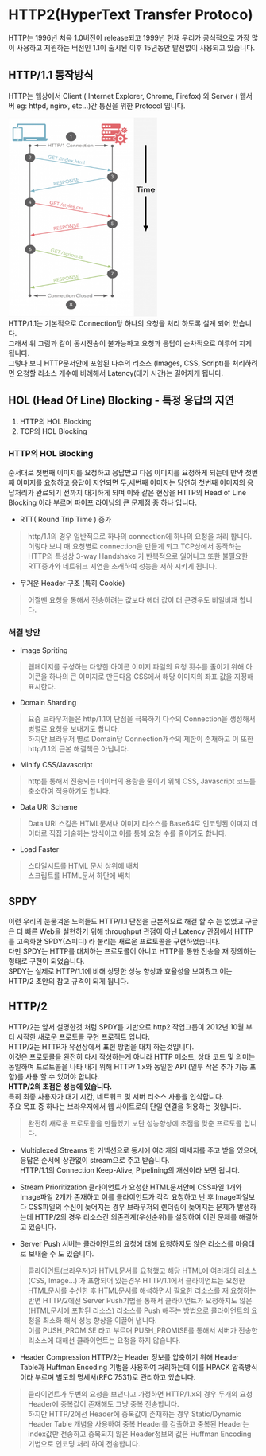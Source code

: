 
# HTTP2(HyperText Transfer Protoco)
HTTP는 1996년 처음 1.0버전이 release되고 1999년 현재 우리가 공식적으로 가장 많이 사용하고 지원하는 버전인 1.1이 출시된 이후 15년동안 발전없이 사용되고 있습니다.  

## HTTP/1.1 동작방식
HTTP는 웹상에서 Client ( Internet Explorer, Chrome, Firefox) 와 Server ( 웹서버 eg: httpd, nginx, etc...)간 통신을 위한 Protocol 입니다.  

<img src="./image/http1.1.png" width="300" height="400"/><br>
HTTP/1.1는 기본적으로 Connection당 하나의 요청을 처리 하도록 설계 되어 있습니다.  
그래서 위 그림과 같이 동시전송이 불가능하고 요청과 응답이 순차적으로 이루어 지게 됩니다.  
그렇다 보니 HTTP문서안에 포함된 다수의 리소스 (Images, CSS, Script)를 처리하려면 요청할 리소스 개수에 비례해서 Latency(대기 시간)는 길어지게 됩니다.  

## HOL (Head Of Line) Blocking - 특정 응답의 지연
1. HTTP의 HOL Blocking
1. TCP의 HOL Blocking

### HTTP의 HOL Blocking
순서대로 첫번째 이미지를 요청하고 응답받고 다음 이미지를 요청하게 되는데 만약 첫번째 이미지를 요청하고 응답이 지연되면 두,세번째 이미지는 당연히 첫번째 이미지의 응답처리가 완료되기 전까지 대기하게 되며 이와 같은 현상을 HTTP의 Head of Line Blocking 이라 부르며 파이프 라이닝의 큰 문제점 중 하나 입니다.  

- RTT( Round Trip Time ) 증가
> http/1.1의 경우 일반적으로 하나의 connection에 하나의 요청을 처리 합니다.  이렇다 보니 매 요청별로 connection을 만들게 되고 TCP상에서 동작하는 HTTP의 특성상 3-way Handshake 가 반복적으로 일어나고 또한 불필요한 RTT증가와 네트워크 지연을 초래하여 성능을 저하 시키게 됩니다.  

- 무거운 Header 구조 (특히 Cookie)
> 어쩔땐 요청을 통해서 전송하려는 값보다 헤더 값이 더 큰경우도 비일비재 합니다.  

### 해결 방안
- Image Spriting
> 웹페이지를 구성하는 다양한 아이콘 이미지 파일의 요청 횟수를 줄이기 위해 아이콘을 하나의 큰 이미지로 만든다음 CSS에서 해당 이미지의 좌표 값을 지정해 표시한다.  

- Domain Sharding
> 요즘 브라우저들은 http/1.1이 단점을 극복하기 다수의 Connection을 생성해서 병렬로 요청을 보내기도 합니다.  
> 하지만 브라우저 별로 Domain당 Connection개수의 제한이 존재하고 이 또한 http/1.1의 근본 해결책은 아닙니다.  

- Minify CSS/Javascript
> http를 통해서 전송되는 데이터의 용량을 줄이기 위해 CSS, Javascript 코드를 축소하여 적용하기도 합니다.  

- Data URI Scheme
> Data URI 스킴은 HTML문서내 이미지 리소스를 Base64로 인코딩된 이미지 데이터로 직접 기술하는 방식이고 이를 통해 요청 수를 줄이기도 합니다.  

- Load Faster
> 스타일시트를 HTML 문서 상위에 배치  
> 스크립트를 HTML문서 하단에 배치  

## SPDY
이런 우리의 눈물겨운 노력들도 HTTP/1.1 단점을 근본적으로 해결 할 수 는 없었고 구글은 더 빠른 Web을 실현하기 위해 throughput 관점이 아닌 Latency 관점에서 HTTP를 고속화한 SPDY(스피디) 라 불리는 새로운 프로토콜을 구현하였습니다.  
다만 SPDY는 HTTP를 대치하는 프로토콜이 아니고 HTTP를 통한 전송을 재 정의하는 형태로 구현이 되었습니다.  
SPDY는 실제로 HTTP/1.1에 비해 상당한 성능 향상과 효율성을 보여줬고 이는 HTTP/2 초안의 참고 규격이 되게 됩니다.  

## HTTP/2
HTTP/2는 앞서 설명한것 처럼 SPDY를 기반으로 http2 작업그룹이  2012년 10월 부터 시작한 새로운 프로토콜 구현 프로젝트 입니다.  
HTTP/2는 HTTP가 유선상에서 표현 방법을 대치 하는것입니다.  
이것은 프로토콜을 완전히 다시 작성하는게 아니라 HTTP 메소드, 상태 코드 및 의미는 동일하며 프로토콜을 나타 내기 위해 HTTP/ 1.x와 동일한 API (일부 작은 추가 기능 포함)를 사용 할 수 있어야 합니다.  
<b>HTTP/2의 초점은 성능에 있습니다.</b>  
특히 최종 사용자가 대기 시간, 네트워크 및 서버 리소스 사용을 인식합니다.  
주요 목표 중 하나는 브라우저에서 웹 사이트로의 단일 연결을 허용하는 것입니다.  
> 완전히 새로운 프로토콜을 만들었기 보단 성능향상에 초점을 맞춘 프로토콜 입니다.  

- Multiplexed Streams
한 커넥션으로 동시에 여러개의 메세지를 주고 받을 있으며, 응답은 순서에 상관없이 stream으로 주고 받습니다.  
HTTP/1.1의 Connection Keep-Alive, Pipelining의 개선이라 보면 됩니다.  

- Stream Prioritization
클라이언트가 요청한 HTML문서안에 CSS파일 1개와 Image파일 2개가 존재하고 이를 클라이언트가 각각 요청하고 난 후 Image파일보다 CSS파일의 수신이 늦어지는 경우 브라우저의 렌더링이 늦어지는 문제가 발생하는데 HTTP/2의 경우 리소스간 의존관계(우선순위)를 설정하여 이런 문제를 해결하고 있습니다.

- Server Push
서버는 클라이언트의 요청에 대해 요청하지도 않은 리소스를 마음대로 보내줄 수 도 있습니다.  
> 클라이언트(브라우저)가 HTML문서를 요청했고 해당 HTML에 여러개의 리소스(CSS, Image...) 가 포함되어 있는경우 HTTP/1.1에서 클라이언트는 요청한 HTML문서를 수신한 후 HTML문서를 해석하면서 필요한 리소스를 재 요청하는 반면 HTTP/2에선 Server Push기법을 통해서 클라이언트가 요청하지도 않은 (HTML문서에 포함된 리소스) 리소스를 Push 해주는 방법으로 클라이언트의 요청을 최소화 해서 성능 향상을 이끌어 냅니다.  
> 이를 PUSH_PROMISE 라고 부르며 PUSH_PROMISE를 통해서 서버가 전송한 리소스에 대해선 클라이언트는 요청을 하지 않습니다.  

- Header Compression
HTTP/2는 Header 정보를 압축하기 위해 Header Table과 Huffman Encoding 기법을 사용하여 처리하는데 이를 HPACK 압축방식이라 부르며 별도의 명세서(RFC 7531)로 관리하고 있습니다.  
> 클라이언트가 두번의 요청을 보낸다고 가정하면 HTTP/1.x의 경우 두개의 요청 Header에 중복값이 존재해도 그냥 중복 전송합니다.  
> 하지만 HTTP/2에선 Header에 중복값이 존재하는 경우 Static/Dynamic Header Table 개념을 사용하여 중복 Header를 검출하고 중복된 Header는 index값만 전송하고 중복되지 않은 Header정보의 값은  Huffman Encoding 기법으로 인코딩 처리 하여 전송합니다.  

